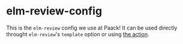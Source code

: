 # elm-review-config

This is the `elm-review` config we use at Paack! It can be used directly throught `elm-review`'s `template` option or using [the action](https://github.com/PaackEng/elm-lint-action).
